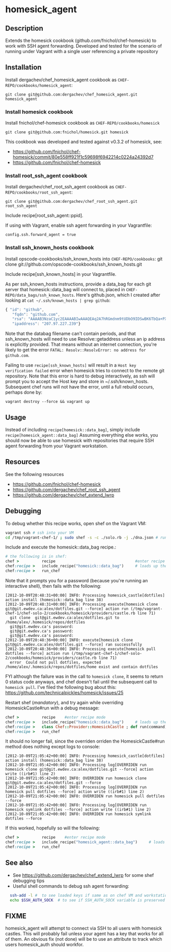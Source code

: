 # homesick_agent

## Description

Extends the homesick cookbook (github.com/fnichol/chef-homesick) to work with
SSH agent forwarding.  Developed and tested for the scenario of running under
Vagrant with a single user referencing a private repository

## Installation

Install dergachev/chef_homesick_agent cookbook as `CHEF-REPO/cookbooks/homesick_agent`:

    git clone git@github.com:dergachev/chef_homesick_agent.git homesick_agent 

### Install homesick cookbook

Install fnichol/chef-homesick cookbook as `CHEF-REPO/cookbooks/homesick` 

    git clone git@github.com:fnichol/homesick.git homesick

This cookbook was developed and tested against v0.3.2 of homesick, see:
* https://github.com/fnichol/chef-homesick/commit/80e558ff921f1c59698f6942214c0224a24392d7
* https://github.com/fnichol/chef-homesick

### Install root_ssh_agent cookbook

Install dergachev/chef_root_ssh_agent cookbook as `CHEF-REPO/cookbooks/root_ssh_agent`:

    git clone git@github.com:dergachev/chef_root_ssh_agent.git root_ssh_agent

Include recipe[root_ssh_agent::ppid].  

If using with Vagrant, enable ssh agent forwarding in your Vagrantfile:

    config.ssh.forward_agent = true

### Install ssh_known_hosts cookbook

Install opscode-cookbooks/ssh_known_hosts into `CHEF-REPO/cookbooks`:
    git clone git://github.com/opscode-cookbooks/ssh_known_hosts.git

Include recipe[ssh_known_hosts] in your Vagrantfile.

As per ssh_known_hosts instructions, provide a data_bag for each git server
that homesick::data_bag will connect to, placed in `CHEF-REPO/data_bags/ssh_known_hosts`.
Here's github.json, which I created after looking at `cat ~/.ssh/known_hosts | grep github`:

```js
{ "id": "github",
   "fqdn": "github.com",
   "rsa": "AAAAB3NzaC1yc2EAAAABIwAAAQEAq2A7hRGmdnm9tUDbO9IDSwBK6TbQa+PXYPCPy6rbTrTtw7PHkccKrpp0yVhp5HdEIcKr6pLlVDBfOLX9QUsyCOV0wzfjIJNlGEYsdlLJizHhbn2mUjvSAHQqZETYP81eFzLQNnPHt4EVVUh7VfDESU84Kez D5QlWpXLmvU31/yMf+Se8xhHTvKSCZIFImWwoG6mbUoWf9nzpIoaSjB+weqqUUmpaaasXVal72J+UX2B+2RPW3RcT0eOzQgqlJL3RKrTJvdsjE3JEAvGq3lGHSZXy28G3skua2SmVi/w4yCE6gbODqnTWlg7+wC604ydGXA8VJiS5ap43JXiUFFAaQ==",
   "ipaddress": "207.97.227.239"}
```

Note that the databag filename can't contain periods, and that ssh_known_hosts
will need to use Resolve::getaddress unless an ip address is explicitly
provided. That means without an internet connection, you're likely to get the error
`FATAL: Resolv::ResolvError: no address for github.com`.

Failing to use `recipe[ssh_known_hosts]` will result in a `Host key verification failed`
error when homesick tries to connect to the remote git repository.  Note that
this error is hard to debug interactively, as ssh will prompt you to accept
the Host key and store in ~/.ssh/known_hosts. Subsequent chef runs will not
have the error, until a full rebuild occurs, perhaps done by:

    vagrant destroy --force && vagrant up

## Usage

Instead of including `recipe[homesick::data_bag]`, simply include
`recipe[homesick_agent::data_bag]` Assuming everything else works, you
should now be able to use homesick with repositories that require SSH agent
forwarding from your Vagrant workstation.


## Resources

See the following resources
* https://github.com/fnichol/chef-homesick
* https://github.com/dergachev/chef_root_ssh_agent
* https://github.com/dergachev/chef_extend_lwrp

## Debugging

To debug whether this recipe works, open shef on the Vagrant VM:
```bash
vagrant ssh # ssh into your VM
cd /tmp/vagrant-chef-1/ ; sudo shef -s -c ./solo.rb -j ./dna.json # run vagrant
```

Include and execute the homesick::data_bag recipe.:
```ruby 
# the following is in shef:
chef >          recipe                                   #enter recipe mode
chef:recipe >   include_recipe("homesick::data_bag")     # loads up the recipe
chef:recipe >   run_chef
```

Note that it prompts you for a password (because you're running an interactive
shell), then fails with the following:
```
[2012-10-09T20:48:31+00:00] INFO: Processing homesick_castle[dotfiles] action install (homesick::data_bag line 38)
[2012-10-09T20:48:31+00:00] INFO: Processing execute[homesick clone git@git.ewdev.ca:alex/dotfiles.git --force] action run (/tmp/vagrant-chef-1/chef-solo-2/cookbooks/homesick/providers/castle.rb line 71)
  git clone  git@git.ewdev.ca:alex/dotfiles.git to /home/alex/.homesick/repos/dotfiles
  git@git.ewdev.ca's password: 
  git@git.ewdev.ca's password: 
  git@git.ewdev.ca's password: 
[2012-10-09T20:48:36+00:00] INFO: execute[homesick clone git@git.ewdev.ca:alex/dotfiles.git --force] ran successfully
[2012-10-09T20:48:36+00:00] INFO: Processing execute[homesick pull dotfiles --force] action run (/tmp/vagrant-chef-1/chef-solo-2/cookbooks/homesick/providers/castle.rb line 71)
  error  Could not pull dotfiles, expected /home/alex/.homesick/repos/dotfiles/home exist and contain dotfiles
```

FYI although the failure was in the call to `homesick clone`, it seems to
return 0 status code anyways, and chef doesn't fail until the subsequent call
to `homesick pull`. I've filed the following bug about this:
https://github.com/technicalpickles/homesick/issues/25

Restart shef (*mandatory*), and try again while overriding HomesickCastle#run
with a debug message: 
```ruby
chef >          recipe    #enter recipe mode
chef:recipe >   include_recipe("homesick::data_bag")     # loads up the recipe
chef:recipe >   class Chef::Provider::HomesickCastle ; def run(command) ; log("OVERRIDEN run " + command)  ; end ; end
chef:recipe >   run_chef 
```

It should no longer fail, since the overriden orriden the HomesickCastle#run 
method does nothing except logs to console:

```
[2012-10-09T21:05:42+00:00] INFO: Processing homesick_castle[dotfiles] action install (homesick::data_bag line 38)
[2012-10-09T21:05:42+00:00] INFO: Processing log[OVERRIDEN run homesick clone git@git.ewdev.ca:alex/dotfiles.git --force] action write ((irb#1) line 2)
[2012-10-09T21:05:42+00:00] INFO: OVERRIDEN run homesick clone git@git.ewdev.ca:alex/dotfiles.git --force
[2012-10-09T21:05:42+00:00] INFO: Processing log[OVERRIDEN run homesick pull dotfiles --force] action write ((irb#1) line 2)
[2012-10-09T21:05:42+00:00] INFO: OVERRIDEN run homesick pull dotfiles --force
[2012-10-09T21:05:42+00:00] INFO: Processing log[OVERRIDEN run homesick symlink dotfiles --force] action write ((irb#1) line 2)
[2012-10-09T21:05:42+00:00] INFO: OVERRIDEN run homesick symlink dotfiles --force
```

If this worked, hopefully so will the following:
```ruby
chef >          recipe    #enter recipe mode
chef:recipe >   include_recipe("homesick_agent::data_bag")     # loads up the recipe
chef:recipe >   run_chef 
```

## See also 

* See https://github.com/dergachev/chef_extend_lwrp for some shef debugging tips
* Useful shell commands to debug ssh agent forwarding:
```bash
  ssh-add -l #  to see loaded keys if same as on chef VM and workstation
  echo $SSH_AUTH_SOCK  # to see if SSH_AUTH_SOCK variable is preserved when chef-solo runs
```

## FIXME

homesick_agent will attempt to connect via SSH to all users with homesick
castles.  This will probably fail unless your agent has a key that works for
all of them.  An obvious fix (not done) will be to use an attribute to track
which users homesick_auth should workfor.



